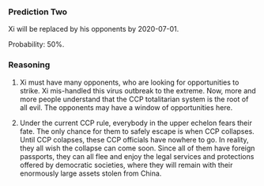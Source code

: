 ### Prediction Two

Xi will be replaced by his opponents by 2020-07-01.

Probability: 50%.

### Reasoning

1. Xi must have many opponents, who are looking for opportunities to strike. Xi mis-handled this virus outbreak to the extreme. Now, more and more people understand that the CCP totalitarian system is the root of all evil. The opponents may have a window of opportunities here.

2. Under the current CCP rule, everybody in the upper echelon fears their fate. The only chance for them to safely escape is when CCP collapses. Until CCP colapses, these CCP officials have nowhere to go. In reality, they all wish the collapse can come soon. Since all of them have foreign passports, they can all flee and enjoy the legal services and protections offered by democratic societies, where they will remain with their enormously large assets stolen from China.
